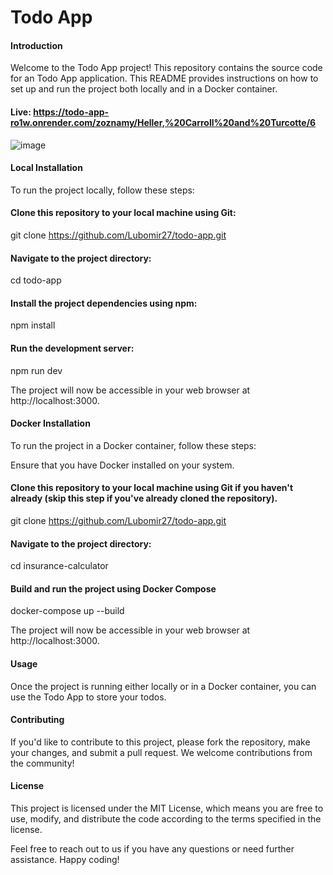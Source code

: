# Todo App

#### Introduction

Welcome to the Todo App project! This repository contains the source code for an Todo App application. This README provides instructions on how to set up and run the project both locally and in a Docker container.

#### Live: https://todo-app-ro1w.onrender.com/zoznamy/Heller,%20Carroll%20and%20Turcotte/6

![image](https://github.com/Lubomir27/todo-app/assets/102256957/47362ac6-2840-478d-a5f7-a6ff774fd954)


#### Local Installation

To run the project locally, follow these steps:

#### Clone this repository to your local machine using Git:

git clone https://github.com/Lubomir27/todo-app.git

#### Navigate to the project directory:

cd todo-app

#### Install the project dependencies using npm:

npm install

#### Run the development server:

npm run dev

The project will now be accessible in your web browser at http://localhost:3000.

#### Docker Installation

To run the project in a Docker container, follow these steps:

Ensure that you have Docker installed on your system.

#### Clone this repository to your local machine using Git if you haven't already (skip this step if you've already cloned the repository).

git clone https://github.com/Lubomir27/todo-app.git

#### Navigate to the project directory:

cd insurance-calculator

#### Build and run the project using Docker Compose

docker-compose up --build

The project will now be accessible in your web browser at http://localhost:3000.

#### Usage

Once the project is running either locally or in a Docker container, you can use the Todo App to store your todos. 

#### Contributing

If you'd like to contribute to this project, please fork the repository, make your changes, and submit a pull request. We welcome contributions from the community!

#### License

This project is licensed under the MIT License, which means you are free to use, modify, and distribute the code according to the terms specified in the license.

Feel free to reach out to us if you have any questions or need further assistance. Happy coding!
